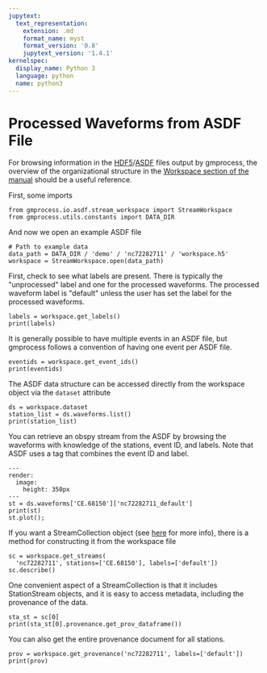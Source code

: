 ```yaml
---
jupytext:
  text_representation:
    extension: .md
    format_name: myst
    format_version: '0.8'
    jupytext_version: '1.4.1'
kernelspec:
  display_name: Python 3
  language: python
  name: python3
---
```

# Processed Waveforms from ASDF File

For browsing information in the 
[HDF5](https://www.hdfgroup.org/solutions/hdf5/)/[ASDF](https://asdf-definition.readthedocs.io/en/latest/)
files output by gmprocess, the overview of the organizational structure in the 
[Workspace section of the manual](../manual/workspace)
should be a useful reference. 

First, some imports

```{code-cell} ipython3
from gmprocess.io.asdf.stream_workspace import StreamWorkspace
from gmprocess.utils.constants import DATA_DIR
```

And now we open an example ASDF file

```{code-cell} ipython3
# Path to example data
data_path = DATA_DIR / 'demo' / 'nc72282711' / 'workspace.h5'
workspace = StreamWorkspace.open(data_path)
```

First, check to see what labels are present. There is typically the 
"unprocessed" label and one for the processed waveforms. The processed 
waveform label is "default" unless the user has set the label for the 
processed waveforms.

```{code-cell} ipython3
labels = workspace.get_labels()
print(labels)
```

It is generally possible to have multiple events in an ASDF file, but gmprocess
follows a convention of having one event per ASDF file. 

```{code-cell} ipython3
eventids = workspace.get_event_ids()
print(eventids)
```

The ASDF data structure can be accessed directly from the workspace object via
the `dataset` attribute

```{code-cell} ipython3
ds = workspace.dataset
station_list = ds.waveforms.list()
print(station_list)
```

You can retrieve an obspy stream from the ASDF by browsing the waveforms with 
knowledge of the stations, event ID, and labels. Note that ASDF uses a tag 
that combines the event ID and label.

```{code-cell} ipython3
---
render:
  image:
    height: 350px
---
st = ds.waveforms['CE.68150']['nc72282711_default']
print(st)
st.plot();
```

If you want a StreamCollection object (see [here](../manual/data_structures) 
for more info), there is a method for constructing it from the workspace
file

```{code-cell} ipython3
sc = workspace.get_streams(
  'nc72282711', stations=['CE.68150'], labels=['default'])
sc.describe()
```

One convenient aspect of a StreamCollection is that it includes StationStream 
objects, and it is easy to access metadata, including the provenance of the 
data. 

```{code-cell} ipython3
sta_st = sc[0]
print(sta_st[0].provenance.get_prov_dataframe())
```

You can also get the entire provenance document for all stations.

```{code-cell} ipython3
prov = workspace.get_provenance('nc72282711', labels=['default'])
print(prov)
```
